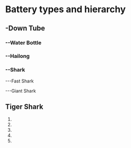 <h1>Battery types and hierarchy

<h2>-Down Tube
</h2>

<h3>--Water Bottle



<h3>--Hailong
</h3>

 

<h3>--Shark</h3>

---Fast Shark

---Giant Shark









<h2>Tiger Shark
</h2>

1. 
2. 
3. 
4. 
5. 



